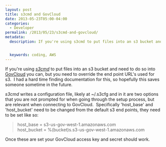 ```yaml
---
layout: post
title: s3cmd and GovCloud
date: 2013-05-23T05:00-04:00
categories:
  - Developer
permalink: /2013/05/23/s3cmd-and-govcloud/
metadata:
  description: If you're using s3cmd to put files into an s3 bucket and need to do so into GovCloud you can, but you need to override the end point URL's used for s3.


  keywords: coding, AWS
---
```

If you're using [_s3cmd_](http://s3tools.org/) to put files into an s3 bucket and need to do so into [GovCloud](http://aws.amazon.com/govcloud-us/) you can, but you need to override the end point URL's used for s3.  I had a hard time finding documentation for this, so hopefully this saves someone sometime in the future.

_s3cmd_ writes a configuration file, likely at ~/.s3cfg and in it are two options that you are not prompted for when going through the setup process, but are relevant when connecting to GovCloud.  Specifically 'host\_base' and 'host\_bucket' need to be changed from the default s3 end points, they need to be set like so:

> host\_base = s3-us-gov-west-1.amazonaws.com  
> host\_bucket = %(bucket)s.s3-us-gov-west-1.amazonaws.com

Once these are set your GovCloud access key and secret should work.
